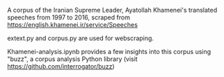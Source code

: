 
A corpus of the Iranian Supreme Leader, Ayatollah Khamenei's translated speeches from 1997 to 2016, scraped from https://english.khamenei.ir/service/Speeches

extext.py and corpus.py are used for webscraping. 

Khamenei-analysis.ipynb provides a few insights into this corpus using "buzz", a corpus analysis Python library (visit https://github.com/interrogator/buzz)
